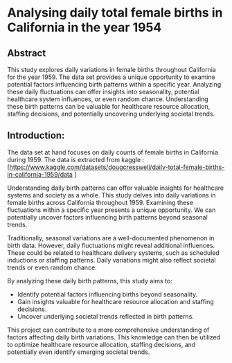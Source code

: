 # **Analysing daily total female births in California in the year 1954** 

## Abstract 
This study explores daily variations in female births throughout California for the year 1959. The data set provides a unique opportunity to examine potential factors influencing birth patterns within a specific year. Analyzing these daily fluctuations can offer insights into seasonality, potential healthcare system influences, or even random chance. Understanding these birth patterns can be valuable for healthcare resource allocation, staffing decisions, and potentially uncovering underlying societal trends.

## Introduction: 
The data set at hand focuses on daily counts of female births in California during 1959.
The data is extracted from kaggle : [https://www.kaggle.com/datasets/dougcresswell/daily-total-female-births-in-california-1959/data ]

 Understanding daily birth patterns can offer valuable insights for healthcare systems and society as a whole. This study delves into daily variations in female births across California throughout 1959. Examining these fluctuations within a specific year presents a unique opportunity. We can potentially uncover factors influencing birth patterns beyond seasonal trends.

Traditionally, seasonal variations are a well-documented phenomenon in birth data. However, daily fluctuations might reveal additional influences. These could be related to healthcare delivery systems, such as scheduled inductions or staffing patterns.  Daily variations might also reflect societal trends or even random chance.

By analyzing these daily birth patterns, this study aims to:

* Identify potential factors influencing births beyond seasonality.
* Gain insights valuable for healthcare resource allocation and staffing decisions.
* Uncover underlying societal trends reflected in birth patterns.

This project can contribute to a more comprehensive understanding of factors affecting daily birth variations. This knowledge can then be utilized to optimize healthcare resource allocation, staffing decisions, and potentially even identify emerging societal trends.

